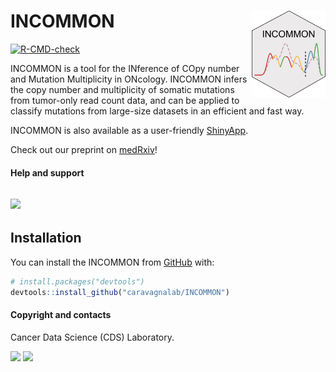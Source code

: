 
<!-- README.md is generated from README.Rmd. Please edit that file -->

# INCOMMON <a href="caravagnalab.github.io/INCOMMON"><img src="man/figures/logo.png" align="right" height="139" /></a>

<!-- badges: start -->

[![R-CMD-check](https://github.com/caravagnalab/INCOMMON/actions/workflows/R-CMD-check.yaml/badge.svg)](https://github.com/caravagnalab/INCOMMON/actions/workflows/R-CMD-check.yaml)
<!-- badges: end -->

INCOMMON is a tool for the INference of COpy number and Mutation
Multiplicity in ONcology. INCOMMON infers the copy number and
multiplicity of somatic mutations from tumor-only read count data, and
can be applied to classify mutations from large-size datasets in an
efficient and fast way.

INCOMMON is also available as a user-friendly
[ShinyApp](https://ncalonaci.shinyapps.io/incommon/).

Check out our preprint on
[medRxiv](doi.org/10.1101/2024.05.13.24307238)!

#### Help and support

## [![](https://img.shields.io/badge/GitHub%20Pages-https://caravagnalab.github.io/INCOMMON/-yellow.svg)](https://caravagnalab.github.io/INCOMMON)

## Installation

You can install the INCOMMON from [GitHub](https://github.com/) with:

``` r
# install.packages("devtools")
devtools::install_github("caravagnalab/INCOMMON")
```

#### Copyright and contacts

Cancer Data Science (CDS) Laboratory.

[![](https://img.shields.io/badge/CDS%20Lab%20Github-caravagnalab-seagreen.svg)](https://github.com/caravagnalab)
[![](https://img.shields.io/badge/CDS%20Lab%20webpage-https://www.caravagnalab.org/-red.svg)](https://www.caravagnalab.org/)
